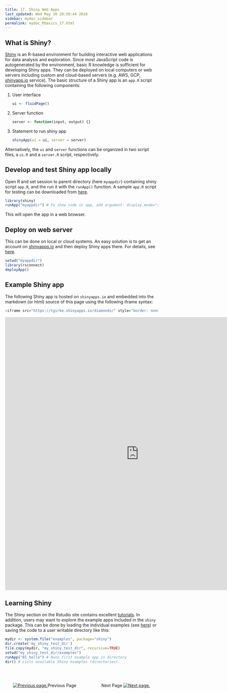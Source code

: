 ```yaml
---
title: 17. Shiny Web Apps
last_updated: Wed May 30 20:59:44 2018
sidebar: mydoc_sidebar
permalink: mydoc_Rbasics_17.html
---
```


## What is Shiny?

[Shiny](https://shiny.rstudio.com/gallery/) is an R-based environment for building interactive web applications for
data analysis and exploration. Since most JavaScript code is autogenerated by
the environment, basic R knowledge is sufficient for developing Shiny apps. 
They can be deployed on local computers or web servers including custom and cloud-based servers (e.g.
AWS, GCP, [shinyapp.io](http://www.shinyapps.io/) service). The basic structure of a Shiny app is an
`app.R` script containing the following components:

1. User interface
    
    ```r
    ui <- fluidPage()
    ```

2. Server function
    
    ```r
    server <- function(input, output) {}
    ```
3. Statement to run shiny app
    
    ```r
    shinyApp(ui = ui, server = server)
    ```

Alternatively, the `ui` and `server` functions can be organized in two script files, a `ui.R` and a `server.R` script, respectively. 

## Develop and test Shiny app locally

Open R and set session to parent directory (here `myappdir`) containing shiny script `app.R`, and the
run it with the `runApp()` function. A sample `app.R` script for testing can be downloaded from [here](https://raw.githubusercontent.com/tgirke/GEN242/gh-pages/_vignettes/07_Rbasics/shinyapp/app.R).


```r
library(shiny)
runApp("myappdir") # To show code in app, add argument: display.mode="showcase" 
```
This will open the app in a web browser.

## Deploy on web server

This can be done on local or cloud systems. An easy solution is to get an account on [shinyapps.io](http://www.shinyapps.io/)
and then deploy Shiny apps there. For details, see [here](https://shiny.rstudio.com/deploy/).


```r
setwd("myappdir")
library(rsconnect)
deployApp()
```

## Example Shiny app

The following Shiny app is hosted on `shinyapps.io` and embedded into the markdown (or html) source of this page
using the following iframe syntax:


```r
<iframe src="https://tgirke.shinyapps.io/diamonds/" style="border: none; width: 880px; height: 900px"></iframe>
```

<iframe src="https://tgirke.shinyapps.io/diamonds/" style="border: none; width: 880px; height: 900px"></iframe>


## Learning Shiny

The Shiny section on the Rstudio site contains excellent [tutorials](https://shiny.rstudio.com/tutorial/).
In addition, users may want to explore the example apps included in the `shiny` package. This can be
done by loading the individual examples (see [here](https://shiny.rstudio.com/tutorial/written-tutorial/lesson1/)) or saving
the code to a user writable directory like this:


```r
mydir <- system.file("examples", package="shiny")
dir.create('my_shiny_test_dir')
file.copy(mydir, "my_shiny_test_dir", recursive=TRUE)
setwd("my_shiny_test_dir/examples")
runApp("01_hello") # Runs first example app in directory 
dir() # Lists available Shiny examples (directories). 
```

<br><br><center><a href="mydoc_Rbasics_16.html"><img src="images/left_arrow.png" alt="Previous page."></a>Previous Page &nbsp; &nbsp; &nbsp; &nbsp; &nbsp; &nbsp; &nbsp; &nbsp; &nbsp; &nbsp; Next Page
<a href="mydoc_Rbasics_18.html"><img src="images/right_arrow.png" alt="Next page."></a></center>
